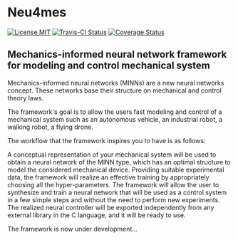 # Neu4mes 
[![License MIT](https://go-shields.herokuapp.com/license-MIT-blue.png)]()  [![Travis-CI Status](https://app.travis-ci.com/tonegas/neu4mes.svg?branch=master)](https://travis-ci.org/tonegas/neu4mes)  [![Coverage Status](https://coveralls.io/repos/github/tonegas/neu4mes/badge.svg?branch=master)](https://coveralls.io/github/tonegas/neu4mes?branch=master)
## Mechanics-informed neural network framework for modeling and control mechanical system
Mechanics-informed neural networks (MINNs) are a new neural networks concept. These networks base their structure on mechanical and control theory laws. 

The framework's goal is to allow the users fast modeling and control of a mechanical system such as an autonomous vehicle, an industrial robot, a walking robot, a flying drone.

The workflow that the framework inspires you to have is as follows:

A conceptual representation of your mechanical system will be used to obtain a neural network of the MINN type, which has an optimal structure to model the considered mechanical device. 
Providing suitable experimental data, the framework will realize an effective training by appropriately choosing all the hyper-parameters.
The framework will allow the user to synthesize and train a neural network that will be used as a control system in a few simple steps and without the need to perform new experiments. 
The realized neural controller will be exported independently from any external library in the C language, and it will be ready to use.

The framework is now under development...

